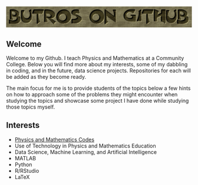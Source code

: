 <p align = "center">
<img src="Logo.png.png" width="1000">
<p>

## Welcome 
Welcome to my Github.  I teach Physics and Mathematics at a Community College.  Below you will find more about my interests, some of my dabbling in coding, and in the future, data science projects. Repositories for each will be added as they become ready.  
  
The main focus for me is to provide students of the topics below a few hints on how to approach some of the problems they might encounter when studying the topics and showcase some project I have done while studying those topics myself.

## Interests
*  [Physics and Mathematics Codes](https://github.com/MButros/Physics_Mathematics_Codes)
* Use of Technology in Physics and Mathematics Education
* Data Science, Machine Learning, and Artificial Intelligence
* MATLAB
* Python
* R/RStudio
* LaTeX

